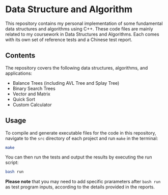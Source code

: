 # Data Structure and Algorithm

This repository contains my personal implementation of some fundamental data structures and algorithms using C++. These code files are mainly related to my coursework in Data Structures and Algorithms. Each comes with its own set of reference tests and a Chinese test report.

## Contents

The repository covers the following data structures, algorithms, and applications:

- Balance Trees (including AVL Tree and Splay Tree)
- Binary Search Trees
- Vector and Matrix
- Quick Sort 
- Custom Calculator


## Usage

To compile and generate executable files for the code in this repository, navigate to the `src` directory of each project and run `make` in the terminal:

```bash
make
```

You can then run the tests and output the results by executing the run script:

```bash
bash run
```

**Please note** that you may need to add specific prarameters after `bash run` as test program inputs, according to the details provided in the reports.

